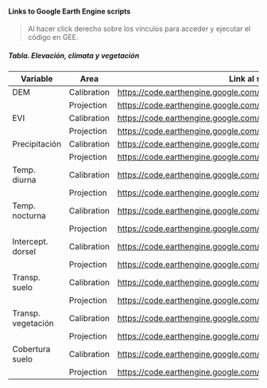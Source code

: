 #### Links to Google Earth Engine scripts
> Al hacer click derecho sobre los vínculos para acceder y ejecutar el código en GEE.

##### Tabla. Elevación, climata y vegetación

|Variable          |Area          |Link al script en GEE |
|------------------|--------------|----------------------|
|DEM               |Calibration   |https://code.earthengine.google.com/46cf2d10173cde6cca9b0aed03b1f393 |
|                  |Projection    |https://code.earthengine.google.com/d49a68af44a9e4bc13c0d8124b2e49bc |
|EVI               |Calibration   |https://code.earthengine.google.com/517f70243dd396e7cb5fb81a112af129 |
|                  |Projection    |https://code.earthengine.google.com/a28fb74bb4cbb3f63cb60355ef1c11f7 |
|Precipitación     |Calibration   |https://code.earthengine.google.com/cc11bffecf19ad4f862df0e05959094a |
|                  |Projection    |https://code.earthengine.google.com/3892852d38a9c20d66dea5200fe18355 |
|Temp. diurna      |Calibration   |https://code.earthengine.google.com/cf9429749aa0259f1e8690465c1bebba |
|                  |Projection    |https://code.earthengine.google.com/ef965d0528dd19e79073e7297382ff9f |
|Temp. nocturna    |Calibration   |https://code.earthengine.google.com/3e7cfd963f749a12045ee82c4e253f34 |
|                  |Projection    |https://code.earthengine.google.com/83a335038b56cad8ddece7f1d0cf7316 |
|Intercept. dorsel |Calibration   |https://code.earthengine.google.com/3dab28c80d3dfde87dcbbf625f672b80 |
|                  |Projection    |https://code.earthengine.google.com/7c096b9d6d6cc9a01e9e32c2c217bf6b |
|Transp. suelo     |Calibration   |https://code.earthengine.google.com/746a3cd62b9c52ee38d64a1ec6343756 |
|                  |Projection    |https://code.earthengine.google.com/8f869996463052aa626596b6a3226a43 |
|Transp. vegetación|Calibration   |https://code.earthengine.google.com/b2b71f05ac24f6d6e3ee6181d402b262 |
|                  |Projection    |https://code.earthengine.google.com/c67b8c7342124b7618b42e1c0b2b6e29 |
|Cobertura suelo   |Calibration   |https://code.earthengine.google.com/4ab4d46e9c1436e3420df5040df54e96 |
|                  |Projection    |https://code.earthengine.google.com/d6da7c06eb979b717d6c2cc0efeae4bb |

